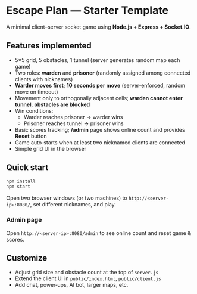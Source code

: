 # Escape Plan — Starter Template

A minimal client–server socket game using **Node.js + Express + Socket.IO**.

## Features implemented
- 5×5 grid, 5 obstacles, 1 tunnel (server generates random map each game)
- Two roles: **warden** and **prisoner** (randomly assigned among connected clients with nicknames)
- **Warder moves first**; **10 seconds per move** (server‑enforced, random move on timeout)
- Movement only to orthogonally adjacent cells; **warden cannot enter tunnel**, **obstacles are blocked**
- Win conditions:
  - Warder reaches prisoner → warder wins
  - Prisoner reaches tunnel → prisoner wins
- Basic scores tracking; **/admin** page shows online count and provides **Reset** button
- Game auto‑starts when at least two nicknamed clients are connected
- Simple grid UI in the browser

## Quick start
```bash
npm install
npm start
```
Open two browser windows (or two machines) to `http://<server-ip>:8080/`, set different nicknames, and play.

### Admin page
Open `http://<server-ip>:8080/admin` to see online count and reset game & scores.

## Customize
- Adjust grid size and obstacle count at the top of `server.js`
- Extend the client UI in `public/index.html`, `public/client.js`
- Add chat, power‑ups, AI bot, larger maps, etc.
